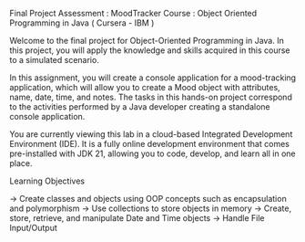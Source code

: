 Final Project Assessment : MoodTracker
Course :  Object Oriented Programming in Java ( Cursera - IBM ) 

Welcome to the final project for Object-Oriented Programming in Java. In this project, you will apply the knowledge and skills acquired in this course to a simulated scenario.

In this assignment, you will create a console application for a mood-tracking application, which will allow you to create a Mood object with attributes, name, date, time, and notes. The tasks in this hands-on project correspond to the activities performed by a Java developer creating a standalone console application.

You are currently viewing this lab in a cloud-based Integrated Development Environment (IDE). It is a fully online development environment that comes pre-installed with JDK 21, allowing you to code, develop, and learn all in one place.


Learning Objectives

-> Create classes and objects using OOP concepts such as encapsulation and polymorphism
-> Use collections to store objects in memory
-> Create, store, retrieve, and manipulate Date and Time objects
-> Handle File Input/Output
